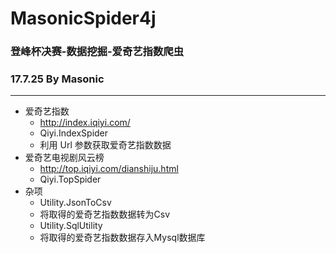 # MasonicSpider4j
### 登峰杯决赛-数据挖掘-爱奇艺指数爬虫
### 17.7.25 By Masonic

------

- 爱奇艺指数
	- http://index.iqiyi.com/ 
	- Qiyi.IndexSpider
	- 利用 Url 参数获取爱奇艺指数数据
- 爱奇艺电视剧风云榜 
	- http://top.iqiyi.com/dianshiju.html
	- Qiyi.TopSpider
- 杂项
	- Utility.JsonToCsv
	- 将取得的爱奇艺指数数据转为Csv
	- Utility.SqlUtility
	- 将取得的爱奇艺指数数据存入Mysql数据库

